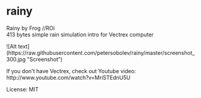 # rainy
Rainy by Frog //ROi<br>
413 bytes simple rain simulation intro for Vectrex computer<br>

<p>
![Alt text](https://raw.githubusercontent.com/petersobolev/rainy/master/screenshot_300.jpg "Screenshot")

<p>If you don't have Vectrex, check out Youtube video: 
http://www.youtube.com/watch?v=MriSTEdnU5U

<p>License: MIT


